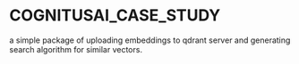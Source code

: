 # COGNITUSAI_CASE_STUDY
a simple package of uploading embeddings to qdrant server and generating search algorithm for similar vectors.
